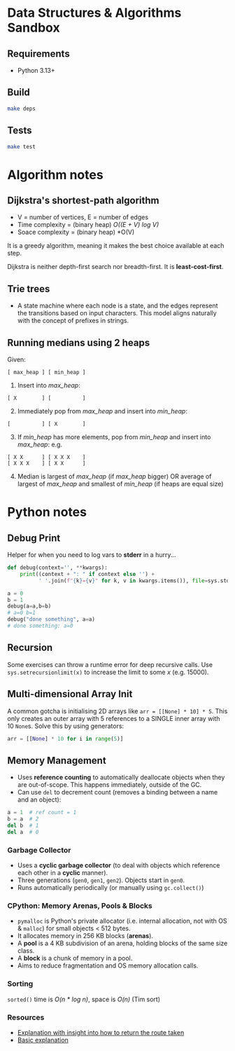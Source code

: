 # Data Structures & Algorithms Sandbox

## Requirements

* Python 3.13+

## Build

```sh
make deps
```

## Tests

```sh
make test
```

# Algorithm notes

## Dijkstra's shortest-path algorithm

* V = number of vertices, E = number of edges
* Time complexity = (binary heap) *O((E + V) log V)*
* Soace complexity = (binary heap) *O(V)

It is a greedy algorithm, meaning it makes the best choice available at each step.

Dijkstra is neither depth-first search nor breadth-first. It is **least-cost-first**.

## Trie trees

* A state machine where each node is a state, and the edges represent the transitions based on input characters. This model aligns naturally with the concept of prefixes in strings.

## Running medians using 2 heaps

Given:
```
[ max_heap ] [ min_heap ]
```

1. Insert into *max_heap*:
```
[ X        ] [          ]
```

2. Immediately pop from *max_heap* and insert into *min_heap*:
```
[          ] [ X        ]
```

3. If *min_heap* has more elements, pop from *min_heap* and insert into *max_heap*:
e.g.
```
[ X X      ] [ X X X    ]
[ X X X    ] [ X X      ]
```

4. Median is largest of *max_heap* (if *max_heap* bigger)
OR average of largest of *max_heap* and smallest of *min_heap* (if heaps are equal size)

# Python notes

## Debug Print

Helper for when you need to log vars to **stderr** in a hurry...

```python
def debug(context='', **kwargs):
    print((context + ": " if context else '') +
          ' '.join(f"{k}={v}" for k, v in kwargs.items()), file=sys.stderr)

a = 0
b = 1
debug(a=a,b=b)
# a=0 b=1
debug("done something", a=a)
# done something: a=0
```

## Recursion

Some exercises can throw a runtime error for deep recursive calls.
Use `sys.setrecursionlimit(x)` to increase the limit to some *x* (e.g. 15000).

## Multi-dimensional Array Init

A common gotcha is initialising 2D arrays like `arr = [[None] * 10] * 5`. 
This only creates an outer array with 5 references to a SINGLE inner array with 10 `None`s.
Solve this by using generators:

```python
arr = [[None] * 10 for i in range(5)]
```

## Memory Management

* Uses **reference counting** to automatically deallocate objects when they are out-of-scope. This happens immediately, outside of the GC.
* Can use `del` to decrement count (removes a binding between a name and an object):

```py
a = 1  # ref count = 1
b = a  # 2
del b  # 1
del a  # 0
```

### Garbage Collector

* Uses a **cyclic garbage collector** (to deal with objects which reference each other in a **cyclic** manner).
* Three generations (`gen0`, `gen1`, `gen2`). Objects start in `gen0`.
* Runs automatically periodically (or manually using `gc.collect()`)

### CPython: Memory Arenas, Pools & Blocks

* `pymalloc` is Python's private allocator (i.e. internal allocation, not with OS & `malloc`) for small objects < 512 bytes.
* It allocates memory in 256 KB blocks (**arenas**).
* A **pool** is a 4 KB subdivision of an arena, holding blocks of the same size class.
* A **block** is a chunk of memory in a pool.
* Aims to reduce fragmentation and OS memory allocation calls.

### Sorting

`sorted()` time is *O(n * log n)*, space is *O(n)* (Tim sort)




### Resources

* [Explanation with insight into how to return the route taken](https://www.youtube.com/watch?v=EFg3u_E6eHU)
* [Basic explanation](https://www.youtube.com/watch?v=gdmfOwyQlcI)
